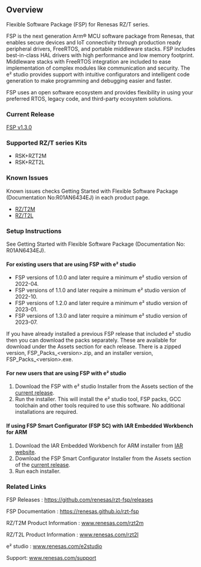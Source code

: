 ## Overview

Flexible Software Package (FSP) for Renesas RZ/T series.

FSP is the next generation Arm® MCU software package from Renesas, that enables secure devices and IoT connectivity through production ready peripheral drivers, FreeRTOS, and portable middleware stacks.
FSP includes best-in-class HAL drivers with high performance and low memory footprint. Middleware stacks with FreeRTOS integration are included to ease implementation of complex modules like communication and security.
The e² studio provides support with intuitive configurators and intelligent code generation to make programming and debugging easier and faster.

FSP uses an open software ecosystem and provides flexibility in using your preferred RTOS, legacy code, and third-party ecosystem solutions.

### Current Release

[FSP v1.3.0](https://github.com/renesas/rzt-fsp/releases/tag/v1.3.0)

### Supported RZ/T series Kits

- RSK+RZT2M
- RSK+RZT2L

### Known Issues

Known issues checks Getting Started with Flexible Software Package (Documentation No:R01AN6434EJ) in each product page.
* [RZ/T2M](https://www.renesas.com/rzt2m)
* [RZ/T2L](https://www.renesas.com/rzt2l)

### Setup Instructions

See Getting Started with Flexible Software Package (Documentation No: R01AN6434EJ).  

#### For existing users that are using FSP with e² studio

- FSP versions of 1.0.0 and later require a minimum e² studio version of 2022-04.
- FSP versions of 1.1.0 and later require a minimum e² studio version of 2022-10.
- FSP versions of 1.2.0 and later require a minimum e² studio version of 2023-01.
- FSP versions of 1.3.0 and later require a minimum e² studio version of 2023-07.

If you have already installed a previous FSP release that included e² studio then you can download the packs separately. These are available for download under the Assets section for each release. There is a zipped version, FSP_Packs_\<version\>.zip, and an installer version, FSP_Packs_\<version\>.exe.

#### For new users that are using FSP with e² studio

1.	Download the FSP with e² studio Installer from the Assets section of the [current release](https://github.com/renesas/rzt-fsp/releases/tag/v1.3.0).
2.	Run the installer. This will install the e² studio tool, FSP packs, GCC toolchain and other tools required to use this software. No additional installations are required.

#### If using FSP Smart Configurator (FSP SC) with IAR Embedded Workbench for ARM ####

1. Download the IAR Embedded Workbench for ARM installer from [IAR website](https://www.iar.com/jp/products/architectures/arm/iar-embedded-workbench-for-arm/).
2. Download the FSP Smart Configurator Installer from the Assets section of the [current release](https://github.com/renesas/rzt-fsp/releases/tag/v1.3.0).
3. Run each installer.


### Related Links

FSP Releases :  https://github.com/renesas/rzt-fsp/releases

FSP Documentation : https://renesas.github.io/rzt-fsp

RZ/T2M Product Information : www.renesas.com/rzt2m

RZ/T2L Product Information : www.renesas.com/rzt2l

e² studio : www.renesas.com/e2studio

Support: www.renesas.com/support
